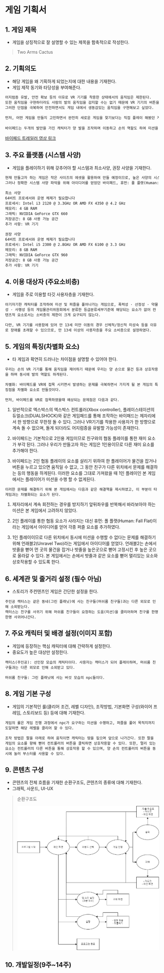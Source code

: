 # 게임 기획서

## 1. 게임 제목

* 게임을 상징적으로 잘 설명할 수 있는 제목을 함축적으로 작성한다.

> Two Arms Cactus



## 2. 기획의도

* 해당 게임을 왜 기획하게 되었는지에 대한 내용을 기재한다. 
* 게임 제작 동기와 타당성을 부여해준다.

```txt
어지럼증 유발, 안전 확보 등의 이유로 VR 기기를 착용한 상태에서의 움직임은 제한된다.
또한 움직임을 구현하더라도 사람의 발의 움직임을 감지할 수는 없기 때문에 VR 기기의 버튼을 통해 조작한다.
그러한 단점을 극복하여 안전하면서도 게임 내에서 생동감있는 움직임을 구현해보고 싶었다.

먼저, 어떤 게임을 만들지 고민하면서 완전히 새로운 게임을 찾기보다는 직접 플레이 해봤던 게임들 중에서 아이디어를 얻어 만드는 것이 좋다고 생각했고, 결과적으로 바이페드(Biped)라는 게임에서 큰 아이디어를 얻었다.

바이페드는 두개의 발만을 가진 캐릭터가 양 발을 조작하며 이동하고 손의 역할도 하여 미션을 완수해나가는 게임이다. 바이페드의 조작은 양 발을 바닥으로 향하여 걷는 모션을 취하면 걷고, 앞으로 내밀어 클릭하면 엔티티와 상호작용하게 된다. 즉 손과 발의 구분을 없앤 게임이다. 이것은 손의 움직임과 손을 통한 조작만을 취할 수 있는 VR 게임의 단점을 극복할 수 있을 것이라 보았다.
```
[바이페드 트레일러 영상 링크](https://www.youtube.com/watch?v=smlef-jkmuQ)



## 3. 주요 플랫폼 (시스템 사양)
* 게임을 플레이하기 위해 갖추어야 할 시스템과 최소사양, 권장 사양을 기재한다.

```txt
현재 만들고자 하는 게임은 작은 사이즈의 에셋을 활용하여 만들 예정이므로, 높은 사양의 시스템을 요구하지는 않을 것으로 보인다.
그러나 정확한 시스템 사양 파악을 위해 아이디어를 얻었던 바이패드, 휴먼: 폴 플랫(Human: Fall Flat), 언래블2(Unravel Two) 등의 사양과 비교하여 절충안의 사양을 도출해 보았다.

최소 사양
64비트 프로세서와 운영 체제가 필요합니다
프로세서: Intel i3 2120 @ 3.3GHz OR AMD FX 4350 @ 4.2 GHz
메모리: 4 GB RAM
그래픽: NVIDIA GeForce GTX 660
저장공간: 8 GB 사용 가능 공간
추가 사항: VR 기기

권장 사양
64비트 프로세서와 운영 체제가 필요합니다
프로세서: Intel i5 2300 @ 2.8GHz OR AMD FX 6100 @ 3.3 GHz
메모리: 8 GB RAM
그래픽: NVIDIA GeForce GTX 960
저장공간: 8 GB 사용 가능 공간
추가 사항: VR 기기

```



## 4. 이용 대상자 (주요소비층)
* 게임을 주로 이용할 타깃 사용자층을 기재한다.

```
아기자기한 캐릭터를 조작하여 미션 및 퍼즐을 풀어나가는 게임으로, 폭력성 · 선정성 · 약물성 · 사행성 등의 게임물관리위원회에서 분류한 등급분류세부기준에 해당되는 요소가 없어 컨텐츠적 요소로서는 소비층의 제한이 크게 요구되지 않는다.

다만, VR 기기를 사용함에 있어 만 13세 미만 이동의 경우 신체적/정신적 미성숙 등을 이유로 장애를 초래할 수 있으므로, 만 13세 이상의 사용자층을 주요 소비층으로 설정하였다.
```



## 5. 게임의 특징(차별화 요소)
* 타 게임과 확연히 드러나는 차이점을 설명할 수 있어야 한다.

```
우리는 손의 VR 기기를 통해 움직임을 제어하기 때문에 우리는 양 손으로 물건 등과 상호작용을 하며 동시에 발의 역할도 하게된다.

차별화: 바이페드를 VR에 접목 시키면서 발생하는 문제를 극복하면서 가지게 될 본 게임의 특징점을 차별화 요소로 만들것이다.

먼저, 바이페드를 VR로 접목하였을때 예상되는 문제점은 다음과 같다.
```

1. 일반적으로 엑스박스의 엑스박스 컨트롤러(Xbox controller), 플레이스테이션의 듀얼쇼크(DUALSHOCK)와 같은 게임패드를 통해 조작하는 바이패드는 제자리에서 한 방향으로 무한정 돌 수 있다. 그러나 VR기기를 착용한 사용자가 한 방향으로 계속 돌 수 없으며, 돌게 되더라도 어지럼증을 유발할 가능성이 존재한다.

2. 바이페드는 기본적으로 2인용 게임이므로 친구와의 협동 플레이를 통한 재미 요소가 부각 된다. 그러나 우리가 만들고자 하는 게임은 1인용이므로 다른 재미 요소를 추가해야 한다.

3. 바이페드는 2인 협동 플레이의 요소를 살리기 위하여 한 플레이어가 물건을 잡거나 버튼을 누르고 있으면 움직일 수 없고, 그 동안 친구가 다른 위치에서 문제를 해결하는 등의 행동을 하게된다. 이러한 요소를 그대로 가져왔을 때 1인 플레이인 본 게임에서는 플레이어가 미션을 수행 할 수 없게된다.

```
이러한 문제를 해결하기 위해 본 게임에서는 다음과 같은 해결책을 제시하였고, 이 부분이 타 게임과는 차별화되는 요소가 된다.
```

1. 제자리에서 계속 회전하는 경우를 방지하기 앞뒤좌우를 반복해서 바라보아야 하는 미션은 본 게임에서 고려하지 않았다.

2. 2인 플레이를 통한 협동 요소가 사라지는 대신 휴먼: 폴 플랫(Human: Fall Flat)이라는 게임에서 아이디어를 얻어 각종 퍼즐 요소를 추가하였다.

3. 1인 플레이이므로 다른 위치에서 동시에 미션을 수행할 수 없다는 문제를 해결하기 위해 언래블2(Unravel Two)라는 게임에서 아이디어를 얻었다. 언래블2는 손에서 밧줄을 뻗어 먼 곳의 물건을 잡거나 밧줄을 높은곳으로 뻗어 고정시킨 후 높은 곳으로 올라갈 수 있다. 본 게임에서는 손에서 밧줄과 같은 요소를 뻗어 멀리있는 요소와 상호작용할 수 있도록 한다.



## 6. 세계관 및 줄거리 설정 (필수 아님)
* 스토리가 주컨텐츠인 게임은 간단한 설정을 한다. 

```
주인공 캑터스는 같은 동네(그린 플래닛)에 사는 친구들(머쉬룸 친구들)과는 다른 외모로 인해 소외받는다.
캑터스는 친구를 사귀기 위해 머쉬룸 친구들이 요청하는 도움(미션)을 클리어하며 친구를 한명한명 사귀어나간다.
```


## 7. 주요 캐릭터 및 배경 설정(이미지 포함)
* 게임에 등장하는 핵심 캐릭터에 대해 간략하게 설정한다. 
* 중요도가 높은 대상만 설정한다.

```
캑터스(주인공): 선인장 모습의 캐릭터이다. 사용자는 캑터스가 되어 플레이하며, 머쉬룸 친구들과는 다른 외모로 인해 소외받고 있다.

머쉬룸 친구들: 그린 플래닛에 사는 버섯 모습의 npc들이다.
```


## 8. 게임 기본 구성
* 게임의 기본적인 룰(클리어 조건, 레벨 디자인), 조작방법, 기본화면 구성(와이어 프레임, 스토리보드 등) 등에 대해  기재한다.

```
게임의 룰은 게임 진행 과정에서 npc가 요구하는 미션을 수행하고, 퍼즐을 풀어 목적지까지 도달하면 해당 레벨을 클리어 할 수 있다.

조작 방법은 팔을 아래로 하여 움직이면 캐릭터는 땅을 짚으며 앞으로 나가간다. 또한 팔을 게임의 요소를 향해 뻗어 컨트롤러의 버튼을 클릭하면 상호작용할 수 있다. 또한, 멀리 있는 요소는 컨트롤러의 다른 버튼을 통해 상호작용 할 수 있으며, 양 손의 컨트롤러의 버튼을 동시에 눌러 부스터를 사용할 수 있다.
```


## 9. 콘텐츠 구성
* 콘텐츠의 전체 흐름을 기재한 순환구조도, 콘텐츠의 종류에 대해 기재한다.
* 그래픽, 사운드, UI-UX  

> 순환구조도
>
>![](./sunhwan.jpg)

## 10. 개발일정(9주~14주)
